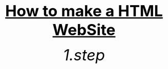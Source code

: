 <html>
<head>
	<title>f.s.</title>
</head>



<body>
        <center><h1><font size="120"><font color="black"><u>How to make a HTML WebSite</u></font></font></h1></center>
	<center><h6><font size="10"><font color="black">1.step</font></font></h6></center>
	<center><h6><font size="10"><font color="black"><p>
<html>
	<head>
		<title>________<title>
	</head>

		<body>
			_________________________________
			_________________________________
		</body>

</html>
</p></font></font></h6></center>
						      
<a href="https://bulbuwad.github.io/Bulbuwa.GitHub.io/">click here</a>
</body>
</html>
